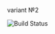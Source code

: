 variant №2

<img src="https://travis-ci.org/AlenaIvashchenko/deposit-calc.svg?branch=master" alt="Build Status" />
